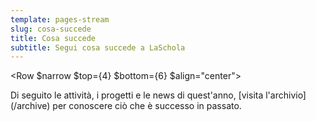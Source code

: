 ```yaml
---
template: pages-stream
slug: cosa-succede
title: Cosa succede
subtitle: Segui cosa succede a LaSchola
---
```


<Row $narrow $top={4} $bottom={6} $align="center">
  <Col>
    Di seguito le attività, i progetti e le news di quest'anno, [visita l'archivio](/archive) per conoscere ciò che è successo in passato.
  </Col>
</Row>
